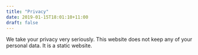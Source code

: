 ```yaml
---
title: "Privacy"
date: 2019-01-15T18:01:10+11:00
draft: false
---
```


We take your privacy very seriously. This website does not keep any of your personal data. It is a static website.
